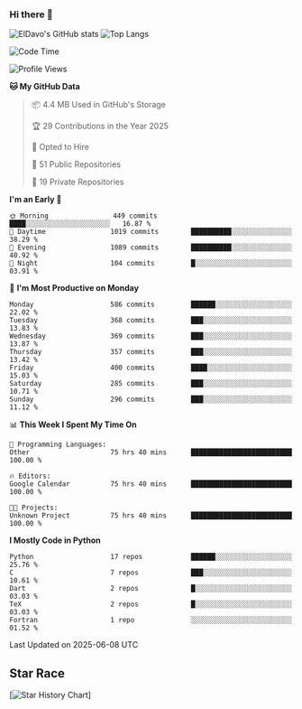 ### Hi there 👋
![ElDavo's GitHub stats](https://github-readme-stats.vercel.app/api?username=ElDavoo&show_icons=true&theme=chartreuse-dark)
![Top Langs](https://github-readme-stats.vercel.app/api/top-langs/?username=ElDavoo&theme=chartreuse-dark&layout=compact)

<!--START_SECTION:waka-->
![Code Time](http://img.shields.io/badge/Code%20Time-3%2C343%20hrs%2053%20mins-blue)

![Profile Views](http://img.shields.io/badge/Profile%20Views-0-blue)

**🐱 My GitHub Data** 

> 📦 4.4 MB Used in GitHub's Storage 
 > 
> 🏆 29 Contributions in the Year 2025
 > 
> 💼 Opted to Hire
 > 
> 📜 51 Public Repositories 
 > 
> 🔑 19 Private Repositories 
 > 
**I'm an Early 🐤** 

```text
🌞 Morning                449 commits         ████░░░░░░░░░░░░░░░░░░░░░   16.87 % 
🌆 Daytime                1019 commits        ██████████░░░░░░░░░░░░░░░   38.29 % 
🌃 Evening                1089 commits        ██████████░░░░░░░░░░░░░░░   40.92 % 
🌙 Night                  104 commits         █░░░░░░░░░░░░░░░░░░░░░░░░   03.91 % 
```
📅 **I'm Most Productive on Monday** 

```text
Monday                   586 commits         ██████░░░░░░░░░░░░░░░░░░░   22.02 % 
Tuesday                  368 commits         ███░░░░░░░░░░░░░░░░░░░░░░   13.83 % 
Wednesday                369 commits         ███░░░░░░░░░░░░░░░░░░░░░░   13.87 % 
Thursday                 357 commits         ███░░░░░░░░░░░░░░░░░░░░░░   13.42 % 
Friday                   400 commits         ████░░░░░░░░░░░░░░░░░░░░░   15.03 % 
Saturday                 285 commits         ███░░░░░░░░░░░░░░░░░░░░░░   10.71 % 
Sunday                   296 commits         ███░░░░░░░░░░░░░░░░░░░░░░   11.12 % 
```


📊 **This Week I Spent My Time On** 

```text
💬 Programming Languages: 
Other                    75 hrs 40 mins      █████████████████████████   100.00 % 

🔥 Editors: 
Google Calendar          75 hrs 40 mins      █████████████████████████   100.00 % 

🐱‍💻 Projects: 
Unknown Project          75 hrs 40 mins      █████████████████████████   100.00 % 
```

**I Mostly Code in Python** 

```text
Python                   17 repos            ██████░░░░░░░░░░░░░░░░░░░   25.76 % 
C                        7 repos             ███░░░░░░░░░░░░░░░░░░░░░░   10.61 % 
Dart                     2 repos             █░░░░░░░░░░░░░░░░░░░░░░░░   03.03 % 
TeX                      2 repos             █░░░░░░░░░░░░░░░░░░░░░░░░   03.03 % 
Fortran                  1 repo              ░░░░░░░░░░░░░░░░░░░░░░░░░   01.52 % 
```




 Last Updated on 2025-06-08 UTC
<!--END_SECTION:waka-->

## Star Race

[![Star History Chart](https://api.star-history.com/svg?repos=ElDavoo/WhatsApp-Crypt14-Crypt15-Decrypter,ElDavoo/TuringOS,EliteAndroidApps/WhatsApp-Crypt12-Decrypter,KnugiHK/Whatsapp-Chat-Exporter&type=Date)]
